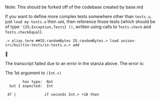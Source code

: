 
Note: This should be forked off of the codebase created by base.md

If you want to define more complex tests somewhere other than `tests.u`, just `load my-tests.u` then `add`,
then reference those tests (which should be of type `'{IO,Exception,Tests} ()`, written using calls
to `Tests.check` and `Tests.checkEqual`).

```ucm
.> alias.term ##IO.randomBytes IO.randomBytes.> load unison-src/builtin-tests/io-tests.u.> add
```


🛑

The transcript failed due to an error in the stanza above. The error is:


  The 1st argument to `(Int.>)`
  
            has type:  Nat
      but I expected:  Int
  
     47 |             if seconds Int.> +10 then
  

